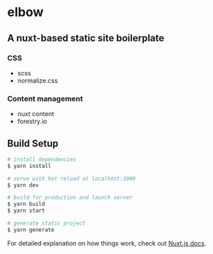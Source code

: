 # elbow

## A nuxt-based static site boilerplate

### CSS

* scss
* normalize.css

### Content management

* nuxt content
* forestry.io


## Build Setup

```bash
# install dependencies
$ yarn install

# serve with hot reload at localhost:3000
$ yarn dev

# build for production and launch server
$ yarn build
$ yarn start

# generate static project
$ yarn generate
```

For detailed explanation on how things work, check out [Nuxt.js docs](https://nuxtjs.org).
